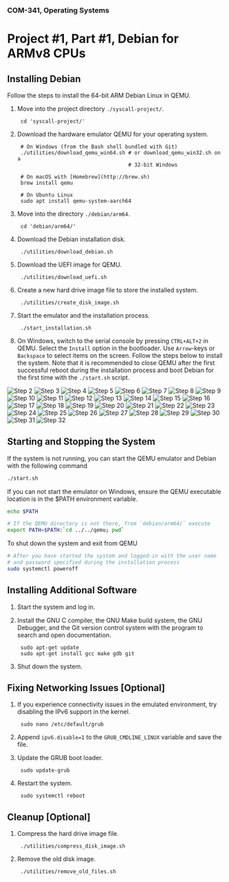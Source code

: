 ### COM-341, Operating Systems
# Project #1, Part #1, Debian for ARMv8 CPUs

## Installing Debian

Follow the steps to install the 64-bit ARM Debian Linux in QEMU.

1. Move into the project directory `./syscall-project/`.

        cd 'syscall-project/'

2. Download the hardware emulator QEMU for your operating system.

        # On Windows (from the Bash shell bundled with Git)
        ./utilities/download_qemu_win64.sh # or download_qemu_win32.sh on a
                                           # 32-bit Windows

        # On macOS with [Homebrew](http://brew.sh)
        brew install qemu

        # On Ubuntu Linux
        sudo apt install qemu-system-aarch64

3. Move into the directory `./debian/arm64`.

        cd 'debian/arm64/'

4. Download the Debian installation disk.

        ./utilities/download_debian.sh

5. Download the UEFI image for QEMU.

        ./utilities/download_uefi.sh

6. Create a new hard drive image file to store the installed system.

        ./utilities/create_disk_image.sh

7. Start the emulator and the installation process.

        ./start_installation.sh

8. On Windows, switch to the serial console by pressing `CTRL+ALT+2`
   in QEMU. Select the `Install` option in the bootloader.
   Use `Arrow`-keys or `Backspace` to select items on the screen.
   Follow the steps below to install the system. Note that it is
   recommended to close QEMU after the first successful reboot
   during the installation process and boot Debian for the first
   time with the `./start.sh` script.

![Step 2](https://i.imgur.com/af2IHTm.png)
![Step 3](https://i.imgur.com/9AQLpZJ.png)
![Step 4](https://i.imgur.com/k0I1h3D.png)
![Step 5](https://i.imgur.com/RsMvtdk.png)
![Step 6](https://i.imgur.com/KCB1Vic.png)
![Step 7](https://i.imgur.com/cW1uqmo.png)
![Step 8](https://i.imgur.com/GzUNVfg.png)
![Step 9](https://i.imgur.com/47iyANd.png)
![Step 10](https://i.imgur.com/N8EE3D6.png)
![Step 11](https://i.imgur.com/ZDuLnoP.png)
![Step 12](https://i.imgur.com/e1Nv4NT.png)
![Step 13](https://i.imgur.com/HBgpJfI.png)
![Step 14](https://i.imgur.com/oADd9l9.png)
![Step 15](https://i.imgur.com/lbRqBqc.png)
![Step 16](https://i.imgur.com/egAlQsF.png)
![Step 17](https://i.imgur.com/ySBKlfj.png)
![Step 18](https://i.imgur.com/e2c1q7V.png)
![Step 19](https://i.imgur.com/Fcwz3jT.png)
![Step 20](https://i.imgur.com/3qPMKnL.png)
![Step 21](https://i.imgur.com/PZfHKxX.png)
![Step 22](https://i.imgur.com/X3aLYVu.png)
![Step 23](https://i.imgur.com/S4N8m7y.png)
![Step 24](https://i.imgur.com/G1jYhym.png)
![Step 25](https://i.imgur.com/lMWbdOi.png)
![Step 26](https://i.imgur.com/go0TyqM.png)
![Step 27](https://i.imgur.com/1GEmLHk.png)
![Step 28](https://i.imgur.com/HWln12R.png)
![Step 29](https://i.imgur.com/20pPYuM.png)
![Step 30](https://i.imgur.com/ga4plYb.png)
![Step 31](https://i.imgur.com/TKp2HWR.png)
![Step 32](https://i.imgur.com/c4anePH.png)

## Starting and Stopping the System

If the system is not running, you can start the QEMU emulator and Debian with
the following command

```bash
./start.sh
```

If you can not start the emulator on Windows, ensure the QEMU executable
location is in the $PATH environment variable.

```bash
echo $PATH

# If the QEMU directory is not there, from `debian/arm64/` execute
export PATH=$PATH:`cd ../../qemu; pwd`
```

To shut down the system and exit from QEMU

```bash
# After you have started the system and logged-in with the user name
# and password specified during the installation process
sudo systemctl poweroff
```

## Installing Additional Software

1. Start the system and log in.

2. Install the GNU C compiler, the GNU Make build system, the GNU Debugger, and
   the Git version control system with the program to search and open documentation.

        sudo apt-get update
        sudo apt-get install gcc make gdb git

3. Shut down the system.

## Fixing Networking Issues [Optional]

1. If you experience connectivity issues in the emulated environment, try
   disabling the IPv6 support in the kernel.

        sudo nano /etc/default/grub

2. Append `ipv6.disable=1` to the `GRUB_CMDLINE_LINUX` variable and save the
   file.

3. Update the GRUB boot loader.

        sudo update-grub

4. Restart the system.

        sudo systemctl reboot

## Cleanup [Optional]

1. Compress the hard drive image file.

        ./utilities/compress_disk_image.sh

2. Remove the old disk image.

        ./utilities/remove_old_files.sh
